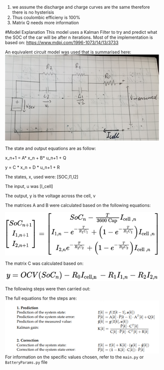 1. we assume the discharge and charge curves are the same therefore there is no hysterisis
2. Thus coulombic efficieny is 100%
3. Matrix Q needs more information

#Model Explanation
This model uses a Kalman Filter to try and predict what the SOC of the car will be after n iterations. Most of the 
implementation is based on: https://www.mdpi.com/1996-1073/14/13/3733

An equivalent circuit model was used that is summarised here:
![Model](Images/Model.jpg)

The state and output equations are as follow:

x_n+1 = A* x_n + B* u_n+1 + Q

y = C * x_n + D * u_n+1 + R

The states, x, used were: [SOC,I1,I2]

The input, u was [I_cell]

The output, y is the voltage across the cell, v

The matrices A and B were calculated based on the following equations:

![A+B](Images/A+B.png)

The matrix C was calculated based on:

![C](Images/C.png)

The following steps were then carried out:


The full equations for the steps are:
![Method](Images/Screenshot%20(55).png)
For information on the specific values chosen, refer to the `main.py` or `BatteryParams.py` file

